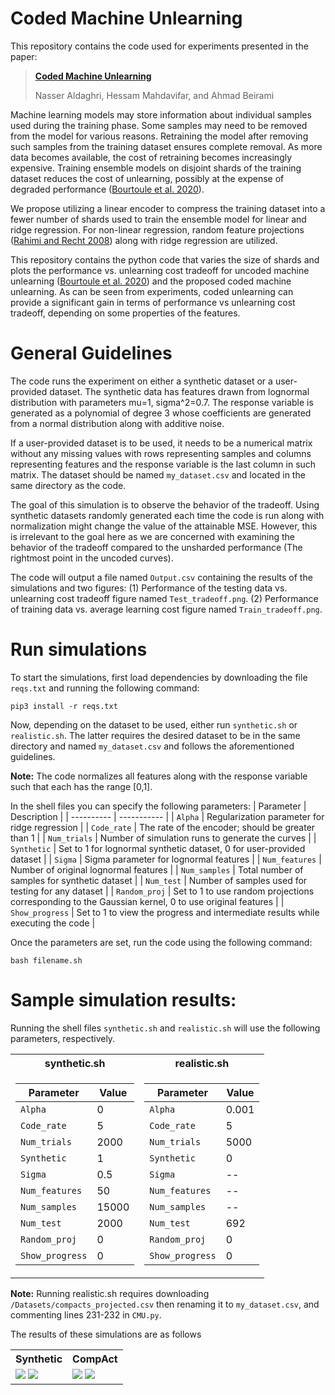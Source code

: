 # Coded Machine Unlearning
This repository contains the code used for experiments presented in the paper:

> [**Coded Machine Unlearning**](https://arxiv.org/abs/2012.15721)
> 
> Nasser Aldaghri, Hessam Mahdavifar, and Ahmad Beirami

Machine learning models may store information about individual samples used during the training phase. Some samples may need to be removed from the model for various reasons. Retraining the model after removing such samples from the training dataset ensures complete removal. As more data becomes available, the cost of retraining becomes increasingly expensive. Training ensemble models on disjoint shards of the training dataset reduces the cost of unlearning, possibly at the expense of degraded performance ([Bourtoule et al. 2020](https://arxiv.org/abs/1912.03817)).

We propose utilizing a linear encoder to compress the training dataset into a fewer number of shards used to train the ensemble model for linear and ridge regression. For non-linear regression, random feature projections ([Rahimi and Recht 2008](https://ieeexplore.ieee.org/abstract/document/4797607)) along with ridge regression are utilized.

This repository contains the python code that varies the size of shards and plots the performance vs. unlearning cost tradeoff for uncoded machine unlearning ([Bourtoule et al. 2020](https://arxiv.org/abs/1912.03817)) and the proposed coded machine unlearning. As can be seen from experiments, coded unlearning can provide a significant gain in terms of performance vs unlearning cost tradeoff, depending on some properties of the features.

# General Guidelines

The code runs the experiment on either a synthetic dataset or a user-provided dataset. The synthetic data has features drawn from lognormal distribution with parameters mu=1, sigma^2=0.7. The response variable is generated as a polynomial of degree 3 whose coefficients are generated from a normal distribution along with additive noise.

If a user-provided dataset is to be used, it needs to be a numerical matrix without any missing values with rows representing samples and columns representing features and the response variable is the last column in such matrix. The dataset should be named `my_dataset.csv` and located in the same directory as the code.

The goal of this simulation is to observe the behavior of the tradeoff. Using synthetic datasets randomly generated each time the code is run along with normalization might change the value of the attainable MSE. However, this is irrelevant to the goal here as we are concerned with examining the behavior of the tradeoff compared to the unsharded performance (The rightmost point in the uncoded curves).

The code will output a file named `Output.csv` containing the results of the simulations and two figures: (1) Performance of the testing data vs. unlearning cost tradeoff figure named `Test_tradeoff.png`. (2) Performance of training data vs. average learning cost figure named `Train_tradeoff.png`.


# Run simulations

To start the simulations, first load dependencies by downloading the file `reqs.txt` and running the following command:
```
pip3 install -r reqs.txt
```
Now, depending on the dataset to be used, either run `synthetic.sh` or `realistic.sh`. The latter requires the desired dataset to be in the same directory and named `my_dataset.csv` and follows the aforementioned guidelines.

**Note:** The code normalizes all features along with the response variable such that each has the range [0,1].

In the shell files you can specify the following parameters:
| Parameter  | Description |
| ---------- | ----------- |
| `Alpha`  | Regularization parameter for ridge regression |
| `Code_rate`  | The rate of the encoder; should be greater than 1 |
| `Num_trials`  | Number of simulation runs to generate the curves |
| `Synthetic`  | Set to 1 for lognormal synthetic dataset, 0 for user-provided dataset |
| `Sigma`  | Sigma parameter for lognormal features |
| `Num_features`  | Number of original lognormal features |
| `Num_samples`  | Total number of samples for synthetic dataset |
| `Num_test`  | Number of samples used for testing for any dataset |
| `Random_proj`  | Set to 1 to use random projections corresponding to the Gaussian kernel, 0 to use original features |
| `Show_progress`  | Set to 1 to view the progress and intermediate results while executing the code |

Once the parameters are set, run the code using the following command:
```
bash filename.sh
```

# Sample simulation results:
Running the shell files `synthetic.sh` and `realistic.sh` will use the following parameters, respectively.
<table>
<tr><th>synthetic.sh</th><th>realistic.sh</th></tr>
<tr><td>
  
| Parameter  | Value |
| ---------- | ----------- |
| `Alpha`  | 0 |
| `Code_rate`  | 5 |
| `Num_trials`  | 2000 |
| `Synthetic`  | 1 |
| `Sigma`  | 0.5 |
| `Num_features`  | 50 |
| `Num_samples`  | 15000 |
| `Num_test`  | 2000 |
| `Random_proj`  | 0 |
| `Show_progress`  | 0 |

</td><td>

| Parameter  | Value |
| ---------- | ----------- |
| `Alpha`  | 0.001 |
| `Code_rate`  | 5 |
| `Num_trials`  | 5000 |
| `Synthetic`  | 0 |
| `Sigma`  | -- |
| `Num_features`  | -- |
| `Num_samples`  | -- |
| `Num_test`  | 692 |
| `Random_proj`  | 0 |
| `Show_progress`  | 0 |

</td></tr> </table>

**Note:** Running realistic.sh requires downloading `/Datasets/compacts_projected.csv` then renaming it to `my_dataset.csv`, and commenting lines 231-232 in `CMU.py`.

The results of these simulations are as follows

<table>
<tr><th>Synthetic</th><th>CompAct</th></tr>
<tr><td>

<img src="https://user-images.githubusercontent.com/79866053/109908552-7ec6b600-7c72-11eb-996d-4ce2ad9c1b89.png">

<img src="https://user-images.githubusercontent.com/79866053/109908579-89814b00-7c72-11eb-869c-dbb6c6f6b2e9.png">

</td><td>
  
<img src="https://user-images.githubusercontent.com/79866053/109910167-8045ad80-7c75-11eb-87e1-4add450cea1f.png">

<img src="https://user-images.githubusercontent.com/79866053/109910168-80de4400-7c75-11eb-8d03-925d795f0725.png">

</td></tr> </table>
